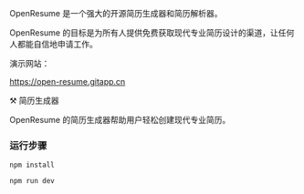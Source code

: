 OpenResume 是一个强大的开源简历生成器和简历解析器。

OpenResume 的目标是为所有人提供免费获取现代专业简历设计的渠道，让任何人都能自信地申请工作。

演示网站：

https://open-resume.gitapp.cn

⚒️ 简历生成器

OpenResume 的简历生成器帮助用户轻松创建现代专业简历。

### 运行步骤

```
npm install

npm run dev
```

